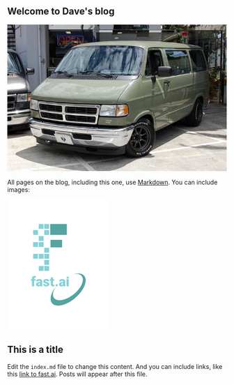 ## Welcome to Dave's blog

![Ram Wagon](images/whitevan.jpg)

All pages on the blog, including this one, use [Markdown](https://guides.github.com/features/mastering-markdown/). You can include images:

![Image of fast.ai logo](images/logo.png)

## This is a title
Edit the `index.md` file to change this content.
And you can include links, like this [link to fast.ai](https://www.fast.ai). Posts will appear after this file. 
